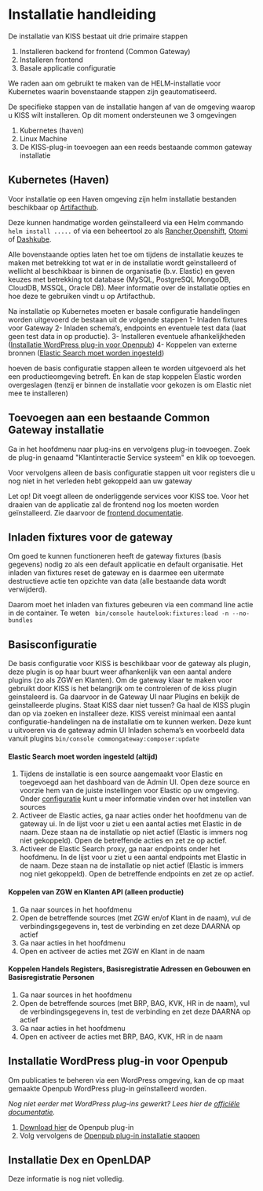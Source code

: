 # Installatie handleiding

De installatie van KISS bestaat uit drie primaire stappen

1. Installeren backend for frontend (Common Gateway)
2. Installeren frontend
3. Basale applicatie configuratie

We raden aan om gebruikt te maken van de HELM-installatie voor Kubernetes waarin bovenstaande stappen zijn geautomatiseerd.

De specifieke stappen van de installatie hangen af van de omgeving waarop u KISS wilt installeren. Op dit moment ondersteunen we 3 omgevingen

1. Kubernetes (haven)
2. Linux Machine
3. De KISS-plug-in toevoegen aan een reeds bestaande common gateway installatie

## Kubernetes (Haven)

Voor installatie op een Haven omgeving zijn helm installatie bestanden beschikbaar op [Artifacthub]().

Deze kunnen handmatige worden geïnstalleerd via een Helm commando `helm install .....` of via een beheertool zo als [Rancher](https://www.rancher.com/),[Openshift](https://www.redhat.com/en/technologies/cloud-computing/openshift), [Otomi](https://redkubes.com/category/otomi/) of [Dashkube](https://www.dashkube.com/).

Alle bovenstaande opties laten het toe om tijdens de installatie keuzes te maken met betrekking tot wat er in de installatie wordt geïnstalleerd of wellicht al beschikbaar is binnen de organisatie (b.v. Elastic) en geven keuzes met betrekking tot database (MySQL, PostgreSQL MongoDB, CloudDB, MSSQL, Oracle DB). Meer informatie over de installatie opties en hoe deze te gebruiken vindt u op Artifacthub.

Na installatie op Kubernetes moeten er basale configuratie handelingen worden uitgevoerd de bestaan uit de volgende stappen
1-	Inladen fixtures voor Gateway
2-	Inladen schema’s, endpoints en eventuele test data (laat geen test data in op productie).
3-	Installeren eventuele afhankelijkheden ([Installatie WordPress plug-in voor Openpub]())
4-	Koppelen van externe bronnen ([Elastic Search moet worden ingesteld]())

hoeven de basis configuratie stappen alleen te worden uitgevoerd als het een productieomgeving betreft. En kan de stap koppelen Elastic worden overgeslagen (tenzij er binnen de installatie voor gekozen is om Elastic niet mee te installeren)


## Toevoegen aan een bestaande Common Gateway installatie

Ga in het hoofdmenu naar plug-ins en vervolgens plug-in toevoegen. Zoek de plug-in genaamd "Klantinteractie Service systeem" en klik op toevoegen.

Voor vervolgens alleen de basis configuratie stappen uit voor registers die u nog niet in het verleden hebt gekoppeld aan uw gateway

Let op! Dit voegt alleen de onderliggende services voor KISS toe. Voor het draaien van de applicatie zal de frontend nog los moeten worden geïnstalleerd. Zie daarvoor de [frontend documentatie](https://github.com/Klantinteractie-Servicesysteem/KISS-frontend#readme).

## Inladen fixtures voor de gateway
Om goed te kunnen functioneren heeft de gateway fixtures (basis gegevens) nodig zo als een default applicatie en default organisatie. Het inladen van fixtures reset de gateway en is daarmee een uitermate destructieve actie ten opzichte van data (alle bestaande data wordt verwijderd). 

Daarom moet het inladen van fixtures gebeuren via een command line actie in de container. Te weten ` bin/console hautelook:fixtures:load -n --no-bundles`
## Basisconfiguratie
De basis configuratie voor KISS is beschikbaar voor de gateway als plugin, deze plugin is op haar buurt weer afhankenlijk van een aantal andere plugins (zo als ZGW en Klanten). Om de gateway klaar te maken voor gebruikt door KISS is het belangrijk om te controleren of de kiss plugin geinstaleerd is. Ga daarvoor in de Gateway UI naar Plugins en bekijk de geinstalleerde plugins. Staat KISS daar niet tussen? Ga haal de KISS plugin dan op via zoeken en installeer deze.
KISS vereist minimaal een aantal configuratie-handelingen na de installatie om te kunnen werken. Deze kunt u uitvoeren via de gateway admin UI
Inladen schema’s en voorbeeld data vanuit plugins
`bin/console commongateway:composer:update`
#### Elastic Search moet worden ingesteld (altijd)
1. Tijdens de installatie is een source aangemaakt voor Elastic en toegevoegd aan het dashboard van de Admin UI. Open deze source en voorzie hem van de juiste instellingen voor Elastic op uw omgeving. Onder [configuratie](/docs/CONFIGURATIE.md) kunt u meer informatie vinden over het instellen van sources
2. Activeer de Elastic acties, ga naar acties onder het hoofdmenu van de gateway ui. In de lijst voor u ziet u een aantal acties met Elastic in de naam. Deze staan na de installatie op niet actief (Elastic is immers nog niet gekoppeld). Open de betreffende acties en zet ze op actief.
3. Activeer de Elastic Search proxy, ga naar endpoints onder het hoofdmenu. In de lijst voor u ziet u een aantal endpoints met Elastic in de naam. Deze staan na de installatie op niet actief (Elastic is immers nog niet gekoppeld). Open de betreffende endpoints en zet ze op actief.

#### Koppelen van ZGW en Klanten API (alleen productie)
1. Ga naar sources in het hoofdmenu
2. Open de betreffende sources (met ZGW en/of Klant in de naam), vul de verbindingsgegevens in, test de verbinding en zet deze DAARNA op actief
3. Ga naar acties in het hoofdmenu
4. Open en activeer de acties met ZGW en Klant in de naam

#### Koppelen Handels Registers, Basisregistratie Adressen en Gebouwen en Basisregistratie Personen
1. Ga naar sources in het hoofdmenu
2. Open de betreffende sources (met BRP, BAG, KVK, HR in de naam), vul de verbindingsgegevens in, test de verbinding en zet deze DAARNA op actief
3. Ga naar acties in het hoofdmenu
4. Open en activeer de acties met BRP, BAG, KVK, HR in de naam


## Installatie WordPress plug-in voor Openpub

Om publicaties te beheren via een WordPress omgeving, kan de op maat gemaakte Openpub WordPress plug-in geïnstalleerd worden.

_Nog niet eerder met WordPress plug-ins gewerkt? Lees hier de [officiële documentatie](https://wordpress.org/support/article/managing-plugins/)._

1. [Download hier](https://github.com/Klantinteractie-Servicesysteem/Openpub/tree/master/plugins/OpenPub) de Openpub plug-in
2. Volg vervolgens de [Openpub plug-in installatie stappen](https://github.com/Klantinteractie-Servicesysteem/Openpub#readme)

##  Installatie Dex en OpenLDAP
Deze informatie is nog niet volledig.
